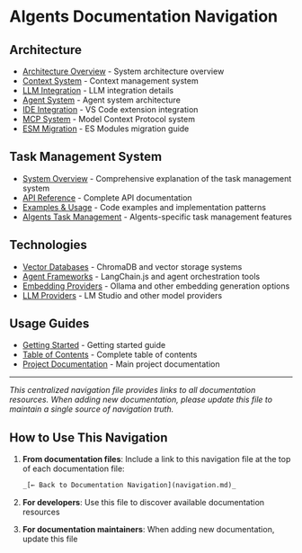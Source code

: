 # AIgents Documentation Navigation

## Architecture

- [Architecture Overview](architecture/overview.md) - System architecture overview
- [Context System](architecture/context-system.md) - Context management system
- [LLM Integration](architecture/llm-integration.md) - LLM integration details
- [Agent System](architecture/agent-system.md) - Agent system architecture
- [IDE Integration](architecture/ide-integration.md) - VS Code extension integration
- [MCP System](architecture/mcp-system.md) - Model Context Protocol system
- [ESM Migration](ESM-MIGRATION.md) - ES Modules migration guide

## Task Management System

- [System Overview](task-management-system.md) - Comprehensive explanation of the task management system
- [API Reference](task-management-api.md) - Complete API documentation
- [Examples & Usage](task-management-examples.md) - Code examples and implementation patterns
- [AIgents Task Management](aigents-task-management.md) - AIgents-specific task management features

## Technologies

- [Vector Databases](technologies/vector-databases.md) - ChromaDB and vector storage systems
- [Agent Frameworks](technologies/agent-frameworks.md) - LangChain.js and agent orchestration tools
- [Embedding Providers](technologies/embedding-providers.md) - Ollama and other embedding generation options
- [LLM Providers](technologies/llm-providers.md) - LM Studio and other model providers

## Usage Guides

- [Getting Started](index.md) - Getting started guide
- [Table of Contents](table-of-contents.md) - Complete table of contents
- [Project Documentation](index.md) - Main project documentation

---

_This centralized navigation file provides links to all documentation resources. When adding new documentation, please update this file to maintain a single source of navigation truth._

## How to Use This Navigation

1. **From documentation files**: Include a link to this navigation file at the top of each documentation file:

   ```markdown
   _[← Back to Documentation Navigation](navigation.md)_
   ```

2. **For developers**: Use this file to discover available documentation resources

3. **For documentation maintainers**: When adding new documentation, update this file
